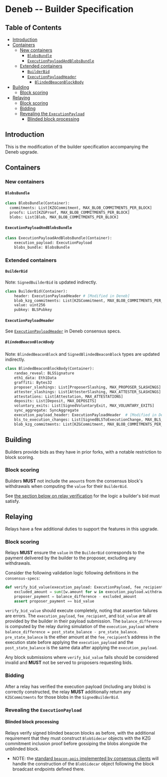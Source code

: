 # Deneb -- Builder Specification

## Table of Contents

<!-- START doctoc generated TOC please keep comment here to allow auto update -->
<!-- DON'T EDIT THIS SECTION, INSTEAD RE-RUN doctoc TO UPDATE -->

- [Introduction](#introduction)
- [Containers](#containers)
  - [New containers](#new-containers)
    - [`BlobsBundle`](#blobsbundle)
    - [`ExecutionPayloadAndBlobsBundle`](#executionpayloadandblobsbundle)
  - [Extended containers](#extended-containers)
    - [`BuilderBid`](#builderbid)
    - [`ExecutionPayloadHeader`](#executionpayloadheader)
      - [`BlindedBeaconBlockBody`](#blindedbeaconblockbody)
- [Building](#building)
  - [Block scoring](#block-scoring)
- [Relaying](#relaying)
  - [Block scoring](#block-scoring-1)
  - [Bidding](#bidding)
  - [Revealing the `ExecutionPayload`](#revealing-the-executionpayload)
    - [Blinded block processing](#blinded-block-processing)

<!-- END doctoc generated TOC please keep comment here to allow auto update -->

## Introduction

This is the modification of the builder specification accompanying the Deneb upgrade.

## Containers

### New containers

#### `BlobsBundle`

```python
class BlobsBundle(Container):
  commitments: List[KZGCommitment, MAX_BLOB_COMMITMENTS_PER_BLOCK]
  proofs: List[KZGProof, MAX_BLOB_COMMITMENTS_PER_BLOCK]
  blobs: List[Blob, MAX_BLOB_COMMITMENTS_PER_BLOCK]
```

#### `ExecutionPayloadAndBlobsBundle`

```python
class ExecutionPayloadAndBlobsBundle(Container):
    execution_payload: ExecutionPayload
    blobs_bundle: BlobsBundle
```

### Extended containers

#### `BuilderBid`

Note: `SignedBuilderBid` is updated indirectly.

```python
class BuilderBid(Container):
    header: ExecutionPayloadHeader # [Modified in Deneb]
    blob_kzg_commitments: List[KZGCommitment, MAX_BLOB_COMMITMENTS_PER_BLOCK]  # [New in Deneb]
    value: uint256
    pubkey: BLSPubkey
```

#### `ExecutionPayloadHeader`

See [`ExecutionPayloadHeader`](https://github.com/ethereum/consensus-specs/blob/dev/specs/deneb/beacon-chain.md#executionpayloadheader) in Deneb consensus specs.

##### `BlindedBeaconBlockBody`

Note: `BlindedBeaconBlock` and `SignedBlindedBeaconBlock` types are updated indirectly.

```python
class BlindedBeaconBlockBody(Container):
    randao_reveal: BLSSignature
    eth1_data: Eth1Data
    graffiti: Bytes32
    proposer_slashings: List[ProposerSlashing, MAX_PROPOSER_SLASHINGS]
    attester_slashings: List[AttesterSlashing, MAX_ATTESTER_SLASHINGS]
    attestations: List[Attestation, MAX_ATTESTATIONS]
    deposits: List[Deposit, MAX_DEPOSITS]
    voluntary_exits: List[SignedVoluntaryExit, MAX_VOLUNTARY_EXITS]
    sync_aggregate: SyncAggregate
    execution_payload_header: ExecutionPayloadHeader  # [Modified in Deneb]
    bls_to_execution_changes: List[SignedBLSToExecutionChange, MAX_BLS_TO_EXECUTION_CHANGES]
    blob_kzg_commitments: List[KZGCommitment, MAX_BLOB_COMMITMENTS_PER_BLOCK]  # [New in Deneb]
```

## Building

Builders provide bids as they have in prior forks, with a notable restriction to block scoring.

### Block scoring

Builders **MUST** not include the `amount`s from the consensus block's withdrawals when computing the `value` for their `BuilderBid`.

See [the section below on relay verification](#block-scoring-1) for the logic a builder's bid must satisfy.

## Relaying

Relays have a few additional duties to support the features in this upgrade.

### Block scoring

Relays **MUST** ensure the `value` in the `BuilderBid` corresponds to the payment delivered by the builder to the proposer, excluding any withdrawals.

Consider the following validation logic following definitions in the `consensus-specs`:

```python
def verify_bid_value(execution_payload: ExecutionPayload, fee_recipient: ExecutionAddress, bid_value: uint256, balance_difference: uint256):
    excluded_amount = sum([w.amount for w in execution_payload.withdrawals if w.address == fee_recipient])
    proposer_payment = balance_difference - excluded_amount
    assert proposer_payment == bid_value
```

`verify_bid_value` should execute completely, noting that assertion failures are errors.
The `execution_payload`, `fee_recipient`, and `bid_value` are all provided by the builder in their payload submission.
The `balance_difference` is computed by the relay during simulation of the `execution_payload` where
`balance_difference = post_state_balance - pre_state_balance`.
`pre_state_balance` is the ether amount at the `fee_recipient`’s address in the execution state before applying
the `execution_payload` and the `post_state_balance` is the same data after applying the `execution_payload`.

Any block submissions where `verify_bid_value` fails should be considered invalid and **MUST** not be served to proposers requesting bids.

### Bidding

After a relay has verified the execution payload (including any blobs) is correctly constructed, the relay **MUST** additionally return any `KZGCommitments` for those blobs
in the `SignedBuilderBid`.

### Revealing the `ExecutionPayload`

#### Blinded block processing

Relays verify signed blinded beacon blocks as before, with the additional requirement
that they must construct `BlobSidecar` objects with the KZG commitment inclusion
proof before gossiping the blobs alongside the unblinded block.

* NOTE: the [standard `beacon-apis` implemented by consensus clients](https://github.com/ethereum/beacon-APIs) will handle the construction of the `BlobSidecar`
object following the block broadcast endpoints defined there.

